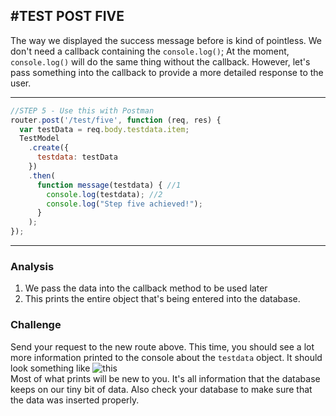 #TEST POST FIVE
---

The way we displayed the success message before is kind of pointless. We don't need a callback containing the `console.log()`; At the moment, `console.log()` will do the same thing without the callback. However, let's pass something into the callback to provide a more detailed response to the user.
<hr>

```js
//STEP 5 - Use this with Postman
router.post('/test/five', function (req, res) {
  var testData = req.body.testdata.item;
  TestModel
    .create({
      testdata: testData
    })
    .then(
      function message(testdata) { //1
        console.log(testdata); //2
        console.log("Step five achieved!");
      }
    );
});

```


<hr >

### Analysis

1. We pass the data into the callback method to be used later
2. This prints the entire object that's being entered into the database.

### Challenge
Send your request to the new route above. This time, you should see a lot more information printed to the console about the `testdata` object. It should look something like ![this](../assets/05-test5data.png) <br> Most of what prints will be new to you. It's all information that the database keeps on our tiny bit of data. Also check your database to make sure that the data was inserted properly.